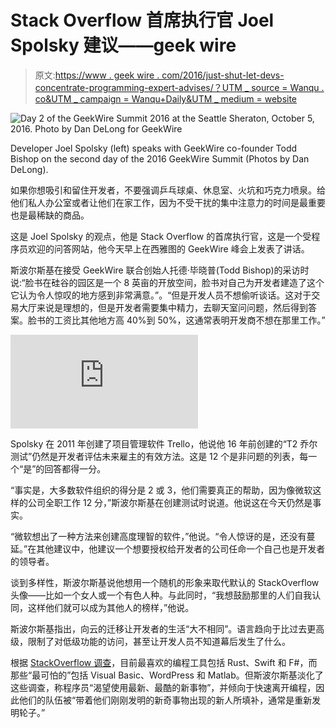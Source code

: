 # Stack Overflow 首席执行官 Joel Spolsky 建议——geek wire

> 原文:[https://www . geek wire . com/2016/just-shut-let-devs-concentrate-programming-expert-advises/？UTM _ source = Wanqu . co&UTM _ campaign = Wanqu+Daily&UTM _ medium = website](https://www.geekwire.com/2016/just-shut-let-devs-concentrate-programming-expert-advises/?utm_source=wanqu.co&utm_campaign=Wanqu+Daily&utm_medium=website)

![Day 2 of the GeekWire Summit 2016 at the Seattle Sheraton, October 5, 2016\. Photo by Dan DeLong for GeekWire](../Images/3d2138b80b33a7c0ccdd2fdb59ad4740.png)

Developer Joel Spolsky (left) speaks with GeekWire co-founder Todd Bishop on the second day of the 2016 GeekWire Summit (Photos by Dan DeLong).



如果你想吸引和留住开发者，不要强调乒乓球桌、休息室、火坑和巧克力喷泉。给他们私人办公室或者让他们在家工作，因为不受干扰的集中注意力的时间是最重要也是最稀缺的商品。

这是 Joel Spolsky 的观点，他是 Stack Overflow 的首席执行官，这是一个受程序员欢迎的问答网站，他今天早上在西雅图的 GeekWire 峰会上发表了讲话。

斯波尔斯基在接受 GeekWire 联合创始人托德·毕晓普(Todd Bishop)的采访时说:“脸书在硅谷的园区是一个 8 英亩的开放空间，脸书对自己为开发者建造了这个它认为令人惊叹的地方感到非常满意。”。“但是开发人员不想偷听谈话。这对于交易大厅来说是理想的，但是开发者需要集中精力，去聊天室问问题，然后得到答案。脸书的工资比其他地方高 40%到 50%，这通常表明开发商不想在那里工作。”

<iframe loading="lazy" src="https://www.youtube.com/embed/R1V8OUOb-Hw?feature=oembed" frameborder="0" allowfullscreen="">视频</iframe>

Spolsky 在 2011 年创建了项目管理软件 Trello，他说他 16 年前创建的“T2 乔尔测试”仍然是开发者评估未来雇主的有效方法。这是 12 个是非问题的列表，每一个“是”的回答都得一分。

“事实是，大多数软件组织的得分是 2 或 3，他们需要真正的帮助，因为像微软这样的公司全职工作 12 分，”斯波尔斯基在创建测试时说道。他说这在今天仍然是事实。

“微软想出了一种方法来创建高度理智的软件，”他说。“令人惊讶的是，还没有蔓延。”在其他建议中，他建议一个想要授权给开发者的公司任命一个自己也是开发者的领导者。

谈到多样性，斯波尔斯基说他想用一个随机的形象来取代默认的 StackOverflow 头像——比如一个女人或一个有色人种。与此同时，“我想鼓励那里的人们自我认同，这样他们就可以成为其他人的榜样，”他说。

斯波尔斯基指出，向云的迁移让开发者的生活“大不相同”。语言趋向于比过去更高级，限制了对低级功能的访问，甚至让开发人员不知道幕后发生了什么。

根据 [StackOverflow 调查](http://stackoverflow.com/research/developer-survey-2016)，目前最喜欢的编程工具包括 Rust、Swift 和 F#，而那些“最可怕的”包括 Visual Basic、WordPress 和 Matlab。但斯波尔斯基淡化了这些调查，称程序员“渴望使用最新、最酷的新事物”，并倾向于快速离开编程，因此他们的队伍被“带着他们刚刚发明的新奇事物出现的新人所填补，通常是重新发明轮子。”